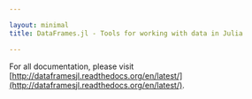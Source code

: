 ```yaml
---

layout: minimal
title: DataFrames.jl - Tools for working with data in Julia

---
```


For all documentation, please visit
[http://dataframesjl.readthedocs.org/en/latest/](http://dataframesjl.readthedocs.org/en/latest/).
